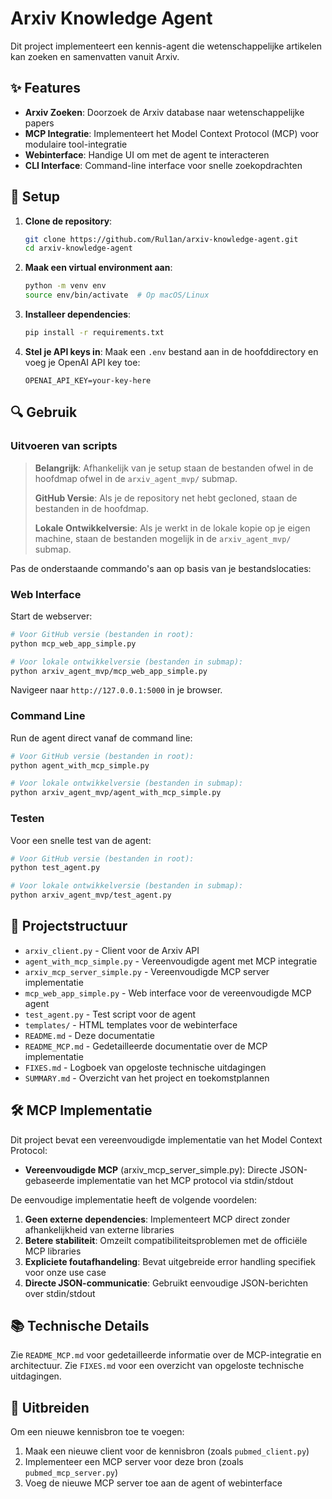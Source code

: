 # Arxiv Knowledge Agent

Dit project implementeert een kennis-agent die wetenschappelijke artikelen kan zoeken en samenvatten vanuit Arxiv.

## ✨ Features

- **Arxiv Zoeken**: Doorzoek de Arxiv database naar wetenschappelijke papers
- **MCP Integratie**: Implementeert het Model Context Protocol (MCP) voor modulaire tool-integratie
- **Webinterface**: Handige UI om met de agent te interacteren
- **CLI Interface**: Command-line interface voor snelle zoekopdrachten

## 🚀 Setup

1. **Clone de repository**:
   ```bash
   git clone https://github.com/Rul1an/arxiv-knowledge-agent.git
   cd arxiv-knowledge-agent
   ```

2. **Maak een virtual environment aan**:
   ```bash
   python -m venv env
   source env/bin/activate  # Op macOS/Linux
   ```

3. **Installeer dependencies**:
   ```bash
   pip install -r requirements.txt
   ```

4. **Stel je API keys in**:
   Maak een `.env` bestand aan in de hoofddirectory en voeg je OpenAI API key toe:
   ```
   OPENAI_API_KEY=your-key-here
   ```

## 🔍 Gebruik

### Uitvoeren van scripts

> **Belangrijk**: Afhankelijk van je setup staan de bestanden ofwel in de hoofdmap ofwel in de `arxiv_agent_mvp/` submap.
>
> **GitHub Versie**: Als je de repository net hebt gecloned, staan de bestanden in de hoofdmap.
> 
> **Lokale Ontwikkelversie**: Als je werkt in de lokale kopie op je eigen machine, staan de bestanden mogelijk in de `arxiv_agent_mvp/` submap.

Pas de onderstaande commando's aan op basis van je bestandslocaties:

### Web Interface

Start de webserver:

```bash
# Voor GitHub versie (bestanden in root):
python mcp_web_app_simple.py

# Voor lokale ontwikkelversie (bestanden in submap):
python arxiv_agent_mvp/mcp_web_app_simple.py
```

Navigeer naar `http://127.0.0.1:5000` in je browser.

### Command Line

Run de agent direct vanaf de command line:

```bash
# Voor GitHub versie (bestanden in root):
python agent_with_mcp_simple.py

# Voor lokale ontwikkelversie (bestanden in submap):
python arxiv_agent_mvp/agent_with_mcp_simple.py
```

### Testen

Voor een snelle test van de agent:

```bash
# Voor GitHub versie (bestanden in root):
python test_agent.py

# Voor lokale ontwikkelversie (bestanden in submap):
python arxiv_agent_mvp/test_agent.py
```

## 📁 Projectstructuur

- `arxiv_client.py` - Client voor de Arxiv API
- `agent_with_mcp_simple.py` - Vereenvoudigde agent met MCP integratie
- `arxiv_mcp_server_simple.py` - Vereenvoudigde MCP server implementatie
- `mcp_web_app_simple.py` - Web interface voor de vereenvoudigde MCP agent
- `test_agent.py` - Test script voor de agent
- `templates/` - HTML templates voor de webinterface
- `README.md` - Deze documentatie
- `README_MCP.md` - Gedetailleerde documentatie over de MCP implementatie
- `FIXES.md` - Logboek van opgeloste technische uitdagingen
- `SUMMARY.md` - Overzicht van het project en toekomstplannen

## 🛠️ MCP Implementatie

Dit project bevat een vereenvoudigde implementatie van het Model Context Protocol:

- **Vereenvoudigde MCP** (arxiv_mcp_server_simple.py): Directe JSON-gebaseerde implementatie van het MCP protocol via stdin/stdout

De eenvoudige implementatie heeft de volgende voordelen:
1. **Geen externe dependencies**: Implementeert MCP direct zonder afhankelijkheid van externe libraries
2. **Betere stabiliteit**: Omzeilt compatibiliteitsproblemen met de officiële MCP libraries
3. **Expliciete foutafhandeling**: Bevat uitgebreide error handling specifiek voor onze use case
4. **Directe JSON-communicatie**: Gebruikt eenvoudige JSON-berichten over stdin/stdout

## 📚 Technische Details

Zie `README_MCP.md` voor gedetailleerde informatie over de MCP-integratie en architectuur.
Zie `FIXES.md` voor een overzicht van opgeloste technische uitdagingen.

## 🧩 Uitbreiden

Om een nieuwe kennisbron toe te voegen:

1. Maak een nieuwe client voor de kennisbron (zoals `pubmed_client.py`)
2. Implementeer een MCP server voor deze bron (zoals `pubmed_mcp_server.py`)
3. Voeg de nieuwe MCP server toe aan de agent of webinterface